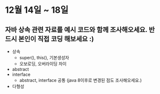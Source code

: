 # 12월 14일 ~ 18일

## 자바 상속 관련 자료를 예시 코드와 함께 조사해오세요. 반드시 본인이 직접 코딩 해보세요 :)

- 상속
  - super(), this(), 기본생성자
  - 오보로딩, 오버라이딩 차이
- abstract
- interface
  - abstract, interface 공통 (java 8이후로 변경된 점도 조사해오세요.)
- 다형성
